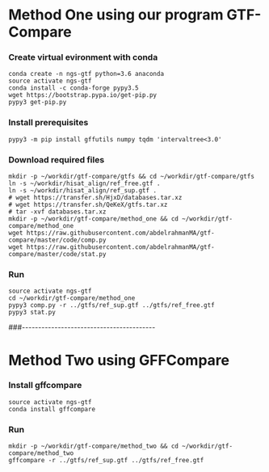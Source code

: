 
# Method One using our program GTF-Compare

### Create virtual evironment with conda
```
conda create -n ngs-gtf python=3.6 anaconda
source activate ngs-gtf
conda install -c conda-forge pypy3.5
wget https://bootstrap.pypa.io/get-pip.py
pypy3 get-pip.py
```
### Install prerequisites

```
pypy3 -m pip install gffutils numpy tqdm 'intervaltree<3.0'
```

### Download required files
```
mkdir -p ~/workdir/gtf-compare/gtfs && cd ~/workdir/gtf-compare/gtfs
ln -s ~/workdir/hisat_align/ref_free.gtf .
ln -s ~/workdir/hisat_align/ref_sup.gtf .
# wget https://transfer.sh/HjxD/databases.tar.xz
# wget https://transfer.sh/QeKeX/gtfs.tar.xz
# tar -xvf databases.tar.xz
mkdir -p ~/workdir/gtf-compare/method_one && cd ~/workdir/gtf-compare/method_one
wget https://raw.githubusercontent.com/abdelrahmanMA/gtf-compare/master/code/comp.py
wget https://raw.githubusercontent.com/abdelrahmanMA/gtf-compare/master/code/stat.py
```
### Run
```
source activate ngs-gtf
cd ~/workdir/gtf-compare/method_one
pypy3 comp.py -r ../gtfs/ref_sup.gtf ../gtfs/ref_free.gtf
pypy3 stat.py
```
###-----------------------------------------

# Method Two using GFFCompare

### Install gffcompare
```
source activate ngs-gtf
conda install gffcompare
```

### Run
```
mkdir -p ~/workdir/gtf-compare/method_two && cd ~/workdir/gtf-compare/method_two
gffcompare -r ../gtfs/ref_sup.gtf ../gtfs/ref_free.gtf
```
